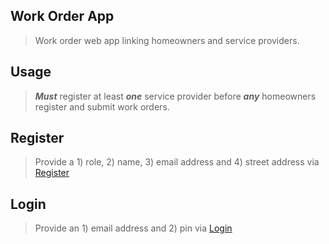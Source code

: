 Work Order App
--------------
>Work order web app linking homeowners and service providers.

Usage
-----
>***Must*** register at least ***one*** service provider before ***any*** homeowners register and submit work orders.

Register
--------
>Provide a 1) role, 2) name, 3) email address and 4) street address via [Register](doc/2.register.png)

Login
-----
>Provide an 1) email address and 2) pin via [Login](doc/3.login.png)